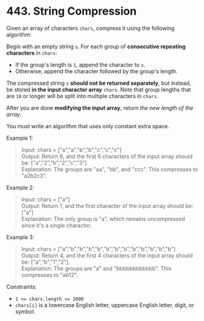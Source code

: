 # 443. String Compression

Given an array of characters `chars`, compress it using the following algorithm:

Begin with an empty string `s`. For each group of **consecutive repeating characters** in `chars`:
* If the group's length is `1`, append the character to `s`.
* Otherwise, append the character followed by the group's length.

The compressed string `s` **should not be returned separately**, but instead, be stored **in the input character array** `chars`. Note that group lengths that are `10` or longer will be split into multiple characters in `chars`.

After you are done **modifying the input array**, return _the new length of the array_.

You must write an algorithm that uses only constant extra space.

Example 1:
> Input: chars = ["a","a","b","b","c","c","c"]  
Output: Return 6, and the first 6 characters of the input array should be: ["a","2","b","2","c","3"]  
Explanation: The groups are "aa", "bb", and "ccc". This compresses to "a2b2c3".

Example 2:
> Input: chars = ["a"]  
Output: Return 1, and the first character of the input array should be: ["a"]  
Explanation: The only group is "a", which remains uncompressed since it's a single character.

Example 3:
> Input: chars = ["a","b","b","b","b","b","b","b","b","b","b","b","b"]  
Output: Return 4, and the first 4 characters of the input array should be: ["a","b","1","2"].  
Explanation: The groups are "a" and "bbbbbbbbbbbb". This compresses to "ab12".

Constraints:
* `1 <= chars.length <= 2000`
* `chars[i]` is a lowercase English letter, uppercase English letter, digit, or symbol.
